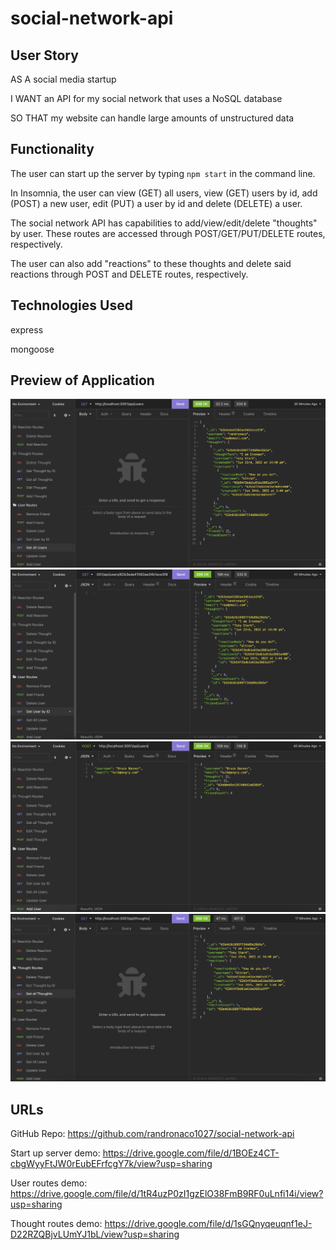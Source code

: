 # social-network-api

## User Story
AS A social media startup

I WANT an API for my social network that uses a NoSQL database

SO THAT my website can handle large amounts of unstructured data

## Functionality

The user can start up the server by typing `npm start` in the command line.

In Insomnia, the user can view (GET) all users, view (GET) users by id, add (POST) a new user, edit (PUT) a user by id and delete (DELETE) a user.

The social network API has capabilities to add/view/edit/delete "thoughts" by user. These routes are accessed through POST/GET/PUT/DELETE routes, respectively.

The user can also add "reactions" to these thoughts and delete said reactions through POST and DELETE routes, respectively.


## Technologies Used
express

mongoose

## Preview of Application
![get all users](./public/images/get-users.png)
![get user by id](./public/images/get-user-by-id.png)
![add user](./public/images/add-user.png)
![get all thoughts](./public/images/get-thoughts.png)

## URLs

GitHub Repo: https://github.com/randronaco1027/social-network-api 

Start up server demo: https://drive.google.com/file/d/1BOEz4CT-cbgWyyFtJW0rEubEFrfcgY7k/view?usp=sharing 

User routes demo: https://drive.google.com/file/d/1tR4uzP0zI1gzElO38FmB9RF0uLnfi14i/view?usp=sharing 

Thought routes demo: https://drive.google.com/file/d/1sGQnyqeuqnf1eJ-D22RZQBjvLUmYJ1bL/view?usp=sharing 